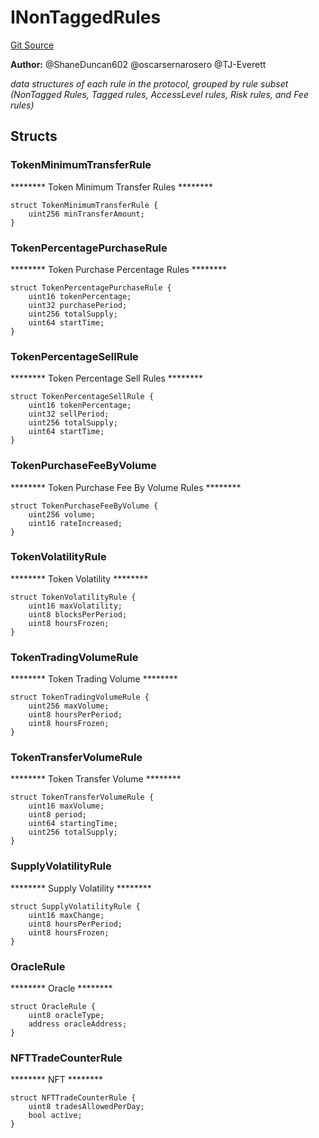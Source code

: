 # INonTaggedRules
[Git Source](https://github.com/thrackle-io/rules-protocol/blob/2955538441cd4ad2d51a27d7c28af7eec4cd8814/src/economic/ruleStorage/RuleDataInterfaces.sol)

**Author:**
@ShaneDuncan602 @oscarsernarosero @TJ-Everett

*data structures of each rule in the protocol, grouped by rule subset
(NonTagged Rules, Tagged rules, AccessLevel rules, Risk rules, and Fee rules)*


## Structs
### TokenMinimumTransferRule
******** Token Minimum Transfer Rules ********


```solidity
struct TokenMinimumTransferRule {
    uint256 minTransferAmount;
}
```

### TokenPercentagePurchaseRule
******** Token Purchase Percentage Rules ********


```solidity
struct TokenPercentagePurchaseRule {
    uint16 tokenPercentage;
    uint32 purchasePeriod;
    uint256 totalSupply;
    uint64 startTime;
}
```

### TokenPercentageSellRule
******** Token Percentage Sell Rules ********


```solidity
struct TokenPercentageSellRule {
    uint16 tokenPercentage;
    uint32 sellPeriod;
    uint256 totalSupply;
    uint64 startTime;
}
```

### TokenPurchaseFeeByVolume
******** Token Purchase Fee By Volume Rules ********


```solidity
struct TokenPurchaseFeeByVolume {
    uint256 volume;
    uint16 rateIncreased;
}
```

### TokenVolatilityRule
******** Token Volatility ********


```solidity
struct TokenVolatilityRule {
    uint16 maxVolatility;
    uint8 blocksPerPeriod;
    uint8 hoursFrozen;
}
```

### TokenTradingVolumeRule
******** Token Trading Volume ********


```solidity
struct TokenTradingVolumeRule {
    uint256 maxVolume;
    uint8 hoursPerPeriod;
    uint8 hoursFrozen;
}
```

### TokenTransferVolumeRule
******** Token Transfer Volume ********


```solidity
struct TokenTransferVolumeRule {
    uint16 maxVolume;
    uint8 period;
    uint64 startingTime;
    uint256 totalSupply;
}
```

### SupplyVolatilityRule
******** Supply Volatility ********


```solidity
struct SupplyVolatilityRule {
    uint16 maxChange;
    uint8 hoursPerPeriod;
    uint8 hoursFrozen;
}
```

### OracleRule
******** Oracle ********


```solidity
struct OracleRule {
    uint8 oracleType;
    address oracleAddress;
}
```

### NFTTradeCounterRule
******** NFT ********


```solidity
struct NFTTradeCounterRule {
    uint8 tradesAllowedPerDay;
    bool active;
}
```

